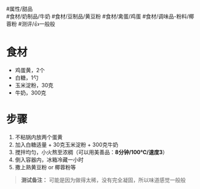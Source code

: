 #属性/甜品  
#食材/奶制品/牛奶 #食材/豆制品/黄豆粉 #食材/禽蛋/鸡蛋 #食材/调味品-粉料/椰蓉粉 
#测评/👍一般般   

# 食材
- 鸡蛋黄，2个
- 白糖，1勺
- 玉米淀粉，30克
- 牛奶，300克

# 步骤
1. 不粘锅内放两个蛋黄
2. 加入白糖适量 + 30克玉米淀粉 + 300克牛奶
3. 搅拌均匀，小火熬至浓稠（可以用美善品：**8分钟/100℃/速度3**）
4. 倒入容器内，冰箱冷藏一小时
5. 撒上熟黄豆粉 or 椰蓉粉等

> **测试备注：**
> 可能是因为做得太稀，没有完全凝固，所以味道感觉一般般

